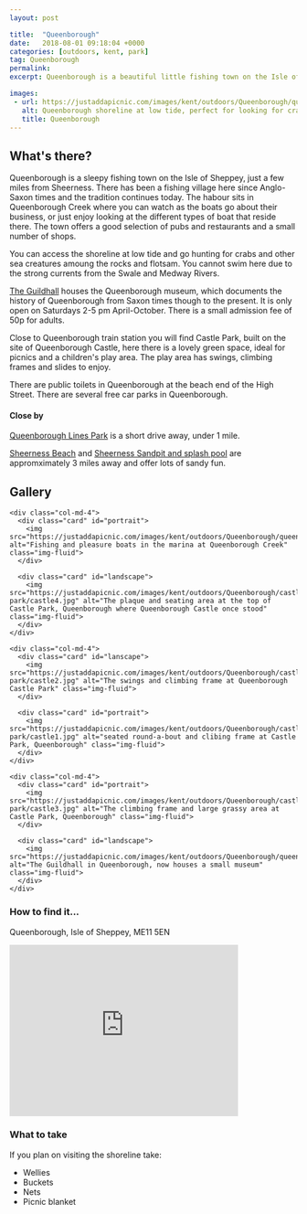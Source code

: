 ```yaml
---
layout: post

title:  "Queenborough"
date:   2018-08-01 09:18:04 +0000
categories: [outdoors, kent, park]
tag: Queenborough
permalink:
excerpt: Queenborough is a beautiful little fishing town on the Isle of Sheppey.  It has many historic naval buildings, pubs, a shoreline, marina and a lovely little play area close to the train station.

images:
 - url: https://justaddapicnic.com/images/kent/outdoors/Queenborough/queens1.jpg
   alt: Queenborough shoreline at low tide, perfect for looking for crabs and other sea beasties
   title: Queenborough
---
```


## What's there?
Queenborough is a sleepy fishing town on the Isle of Sheppey, just a few miles from Sheerness.  There has been a fishing village here since Anglo-Saxon times and the tradition continues today.  The habour sits in Queenborough Creek where you can watch as the boats go about their business, or just enjoy looking at the different types of boat that reside there.  The town offers a good selection of pubs and restaurants and a small number of shops.

You can access the shoreline at low tide and go hunting for crabs and other sea creatures amoung the rocks and flotsam.  You cannot swim here due to the strong currents from the Swale and Medway Rivers.

[The Guildhall](http://www.queenboroughguildhallmuseum.btck.co.uk/) houses the Queenborough museum, which documents the history of Queenborough from Saxon times though to the present.  It is only open on Saturdays 2-5 pm April-October.  There is a small admission fee of 50p for adults.

Close to Queenborough train station you will find Castle Park, built on the site of Queenborough Castle, here there is a lovely green space, ideal for picnics and a children's play area.  The play area has swings, climbing frames and slides to enjoy.

There are public toilets in Queenborough at the beach end of the High Street.  There are several free car parks in Queenborough.

#### Close by
[Queenborough Lines Park](/outdoors/kent/park/2018/08/01/Queenborough-lines.html) is a short drive away, under 1 mile.


[Sheerness Beach](/outdoors/kent/beach/2018/06/03/sheerness-beach.html) and [Sheerness Sandpit and splash pool](/outdoors/kent/sandpit/park/2018/01/16/sheerness-sandpit.html) are appromximately 3 miles away and offer lots of sandy fun. 

## Gallery

<div class="container">

  <div class="row">

    <div class="col-md-4">
      <div class="card" id="portrait">
        <img src="https://justaddapicnic.com/images/kent/outdoors/Queenborough/queens3.jpg" alt="Fishing and pleasure boats in the marina at Queenborough Creek" class="img-fluid">
      </div>

      <div class="card" id="landscape">
        <img src="https://justaddapicnic.com/images/kent/outdoors/Queenborough/castle-park/castle4.jpg" alt="The plaque and seating area at the top of Castle Park, Queenborough where Queenborough Castle once stood" class="img-fluid">
      </div>  
    </div>

    <div class="col-md-4">
      <div class="card" id="lanscape">
        <img src="https://justaddapicnic.com/images/kent/outdoors/Queenborough/castle-park/castle2.jpg" alt="The swings and climbing frame at Queenborough Castle Park" class="img-fluid">
      </div>

      <div class="card" id="portrait">
        <img src="https://justaddapicnic.com/images/kent/outdoors/Queenborough/castle-park/castle1.jpg" alt="seated round-a-bout and clibing frame at Castle Park, Queenborough" class="img-fluid">
      </div>
    </div>

    <div class="col-md-4">
      <div class="card" id="portrait">
        <img src="https://justaddapicnic.com/images/kent/outdoors/Queenborough/castle-park/castle3.jpg" alt="The climbing frame and large grassy area at Castle Park, Queenborough" class="img-fluid">
      </div>

      <div class="card" id="landscape">
        <img src="https://justaddapicnic.com/images/kent/outdoors/Queenborough/queens2.jpg" alt="The Guildhall in Queenborough, now houses a small museum" class="img-fluid">
      </div>
    </div>

  </div>      
</div>


### How to find it...
Queenborough, Isle of Sheppey, ME11 5EN

<iframe src="https://www.google.com/maps/embed?pb=!1m18!1m12!1m3!1d2488.2261232005244!2d0.74029911572829!3d51.41727272511002!2m3!1f0!2f0!3f0!3m2!1i1024!2i768!4f13.1!3m3!1m2!1s0x47d8d5f01b86a13b%3A0xdd95e46abd15565b!2sQueenborough+Guildhall+Museum!5e0!3m2!1sen!2suk!4v1533118457320" width="400" height="300" frameborder="0" style="border:0" allowfullscreen></iframe>

### What to take
If you plan on visiting the shoreline take:
* Wellies
* Buckets
* Nets
* Picnic blanket


